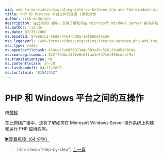 ```yaml
---
uid: web-forms/videos/migrating/interop-between-php-and-the-windows-platform
title: PHP 和 Windows 平台之间的互通 |微软文档
author: rick-anderson
description: 在此网络广播中，您将了解如何在 Microsoft Windows Server 操作系统上构建和运行 PHP 应用程序。
ms.author: riande
ms.date: 07/25/2006
ms.assetid: 97906c51-8b99-4454-bd0a-29fb8b6f0ce9
msc.legacyurl: /web-forms/videos/migrating/interop-between-php-and-the-windows-platform
msc.type: video
ms.openlocfilehash: b18ce87a605007344c3b3a8bc528e39a0b47018a
ms.sourcegitcommit: 022f79dbc1350e0c6ffaa1e7e7c6e850cdabf9af
ms.translationtype: MT
ms.contentlocale: zh-CN
ms.lasthandoff: 04/17/2020
ms.locfileid: "81543452"
---
```

# <a name="interop-between-php-and-the-windows-platform"></a>PHP 和 Windows 平台之间的互操作

由[微软](https://github.com/microsoft)

在此网络广播中，您将了解如何在 Microsoft Windows Server 操作系统上构建和运行 PHP 应用程序。

[&#9654;观看视频（64 分钟）](https://channel9.msdn.com/Blogs/ASP-NET-Site-Videos/interop-between-php-and-the-windows-platform)

> [!div class="step-by-step"]
> [上一篇](introduction-to-aspnet-for-coldfusion-developers-building-an-aspnet-application.md)
